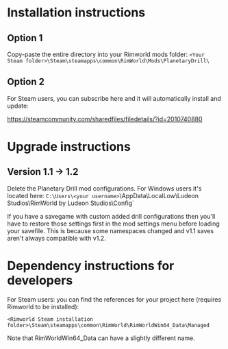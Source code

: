# Installation instructions

## Option 1

Copy-paste the entire directory into your Rimworld mods folder:
`<Your Steam folder>\Steam\steamapps\common\RimWorld\Mods\PlanetaryDrill\`

## Option 2

For Steam users, you can subscribe here and it will automatically install and update:

https://steamcommunity.com/sharedfiles/filedetails/?id=2010740880

# Upgrade instructions

## Version 1.1 &rarr; 1.2

Delete the Planetary Drill mod configurations. For Windows users it's located here:
	`C:\Users\<your username>`\AppData\LocalLow\Ludeon Studios\RimWorld by Ludeon Studios\Config\`

If you have a savegame with custom added drill configurations then you'll have to restore those settings first in the mod settings menu before loading your savefile. This is because some namespaces changed and v1.1 saves aren't always compatible with v1.2.

# Dependency instructions for developers

For Steam users: you can find the references for your project here (requires Rimworld to be installed):

`<Rimworld Steam installation folder>\Steam\steamapps\common\RimWorld\RimWorldWin64_Data\Managed`

Note that RimWorldWin64_Data can have a slightly different name.